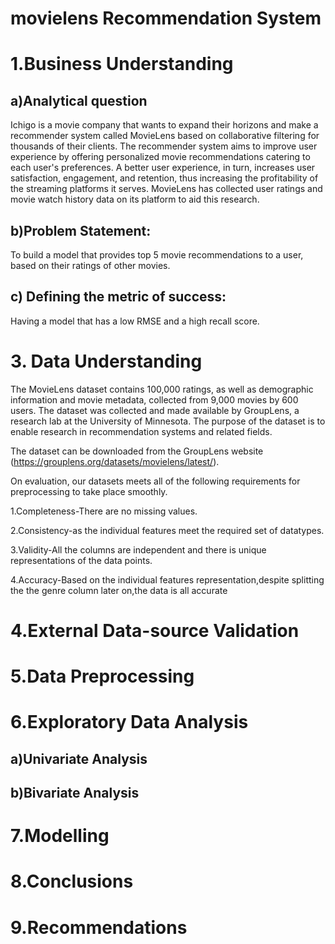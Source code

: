 # movielens Recommendation System

# 1.Business Understanding
## a)Analytical question
Ichigo is a movie company that wants to expand their horizons and make a recommender system called MovieLens based on collaborative filtering for thousands of their clients. The recommender system aims to improve user experience by offering personalized movie recommendations catering to each user's preferences. A better user experience, in turn, increases user satisfaction, engagement, and retention, thus increasing the profitability of the streaming platforms it serves. MovieLens has collected user ratings and movie watch history data on its platform to aid this research.

## b)Problem Statement: 
To build a model that provides top 5 movie recommendations to a user, based on their ratings of other movies.

## c) Defining the metric of success:
Having a model that has a low RMSE and a high recall score.

# 3. Data Understanding
The MovieLens dataset contains 100,000 ratings, as well as demographic information and movie metadata, collected from 9,000 movies by 600 users. The dataset was collected and made available by GroupLens, a research lab at the University of Minnesota. The purpose of the dataset is to enable research in recommendation systems and related fields.

The dataset can be downloaded from the GroupLens website (https://grouplens.org/datasets/movielens/latest/).

On evaluation, our datasets meets all of the following requirements for preprocessing to take place smoothly.

1.Completeness-There are no missing values.

2.Consistency-as the individual features meet the required set of datatypes.

3.Validity-All the columns are independent and there is unique representations of the data points.

4.Accuracy-Based on the individual features representation,despite splitting the the genre column later on,the data is all accurate

# 4.External Data-source Validation


# 5.Data Preprocessing


# 6.Exploratory Data Analysis
## a)Univariate Analysis

## b)Bivariate Analysis

# 7.Modelling

# 8.Conclusions

# 9.Recommendations
